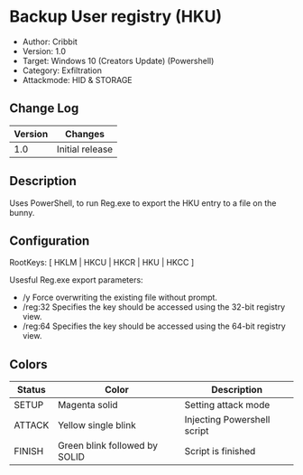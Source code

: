# Backup User registry (HKU)
* Author: Cribbit 
* Version: 1.0
* Target: Windows 10 (Creators Update) (Powershell)
* Category: Exfiltration
* Attackmode: HID & STORAGE

## Change Log
| Version | Changes                       |
| ------- | ------------------------------|
| 1.0     | Initial release               |

## Description
Uses PowerShell, to run Reg.exe to export the HKU entry to a file on the bunny.

## Configuration
RootKeys: [ HKLM | HKCU | HKCR | HKU | HKCC ]

Usesful Reg.exe export parameters:
* /y       Force overwriting the existing file without prompt.
* /reg:32  Specifies the key should be accessed using the 32-bit registry view.
* /reg:64  Specifies the key should be accessed using the 64-bit registry view.

## Colors
| Status    | Color                         | Description                                      |
| --------- | ------------------------------| ------------------------------------------------ |
| SETUP     | Magenta solid                 | Setting attack mode                              | 
| ATTACK    | Yellow single blink           | Injecting Powershell script                      | 
| FINISH    | Green blink followed by SOLID | Script is finished                               |
